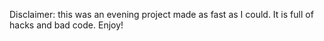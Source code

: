 Disclaimer: this was an evening project made as fast as I could. It is full of hacks and bad code. Enjoy!
